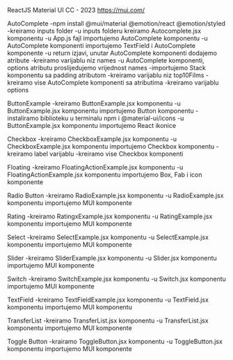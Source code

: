 ReactJS Material UI CC - 2023
https://mui.com/

AutoComplete
-npm install @mui/material @emotion/react @emotion/styled
-kreiramo inputs folder
-u inputs folderu kreiramo Autocomplete.jsx komponentu
-u App.js fajl importujemo AutoComplete komponentu
-u AutoComplete komponenti importujemo TextField i AutoComplete komponente
-u return izjavi, unutar AutoComplete komponenti dodajemo atribute
-kreiramo varijablu niz names
-u AutoComplete komponenti, options atributu proslijedujemo vrijednost names
-importujemo Stack komponentu sa padding atributom
-kreiramo varijablu niz top10Films
-kreiramo vise AutoComplete komponenti sa atributima
-kreiramo varijablu options


ButtonExample
-kreiramo ButtonExample.jsx komponentu
-u ButtonExample.jsx komponentu importujemo Button komponentu
-instaliramo biblioteku u terminalu npm i @material-ui/icons
-u ButtonExample.jsx komponentu importujemo React ikonice


Checkbox
-kreiramo CheckboxExample.jsx komponentu
-u CheckboxExample.jsx komponentu importujemo Checkbox komponentu
-kreiramo label varijablu
-kreiramo vise Checkbox komponenti


Floating
-kreiramo FloatingActionExample.jsx komponentu
-u FloatingActionExample.jsx komponentu importujemo Box, Fab i icon komponente


Radio Button
-kreiramo RadioExample.jsx komponentu
-u RadioExample.jsx komponentu importujemo MUI komponente


Rating
-kreiramo RatingxExample.jsx komponentu
-u RatingExample.jsx komponentu importujemo MUI komponente


Select
-kreiramo SelectExample.jsx komponentu
-u SelectExample.jsx komponentu importujemo MUI komponente


Slider
-kreiramo SliderExample.jsx komponentu
-u Slider.jsx komponentu importujemo MUI komponente


Switch
-kreiramo SwitchExample.jsx komponentu
-u Switch.jsx komponentu importujemo MUI komponente


TextField
-kreiramo TextFieldExample.jsx komponentu
-u TextField.jsx komponentu importujemo MUI komponentu


TransferList
-kreiramo TransferList.jsx komponentu
-u TransferList.jsx komponentu importujemo MUI komponente


Toggle Button
-krairamo ToggleButton.jsx komponentu
-u ToggleButton.jsx komponentu importujemo MUI komponente
